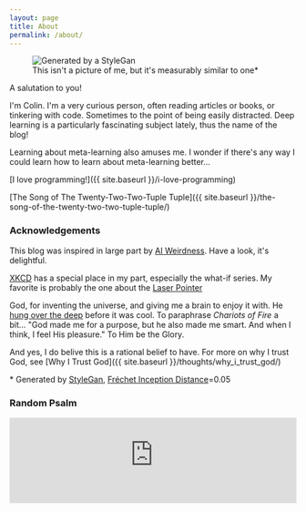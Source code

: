 ```yaml
---
layout: page
title: About
permalink: /about/
---
```


<figure>
  <img src="{{ site.baseurl }}/images/00053000_iterations_stylegan_me.png" alt="Generated by a StyleGan"/>
  <figcaption>This isn't a picture of me, but it's measurably similar to one*</figcaption>
</figure>


A salutation to you!

I'm Colin. I'm a very curious person, often reading articles or books, or tinkering with code. Sometimes to the point of being easily distracted. Deep learning is a particularly fascinating subject lately, thus the name of the blog! 

Learning about meta-learning also amuses me. I wonder if there's any way I could learn how to learn about meta-learning better...

[I love programming!]({{ site.baseurl }}/i-love-programming)

[The Song of The Twenty-Two-Two-Tuple Tuple]({{ site.baseurl }}/the-song-of-the-twenty-two-two-tuple-tuple/)


### Acknowledgements
This blog was inspired in large part by [AI Weirdness](http://aiweirdness.com). Have a look, it's delightful.

[XKCD](https://xkcd.com) has a special place in my part, especially the what-if series. My favorite is probably the one about the [Laser Pointer](https://what-if.xkcd.com/13/)

God, for inventing the universe, and giving me a brain to enjoy it with. He [hung over the deep](https://www.biblegateway.com/passage/?search=Genesis+1:2&version=ESV) before it was cool. To paraphrase _Chariots of Fire_ a bit... "God made me for a purpose, but he also made me smart. And when I think, I feel His pleasure." To Him be the Glory.

And yes, I do belive this is a rational belief to have. For more on why I trust God, see [Why I Trust God]({{ site.baseurl }}/thoughts/why_i_trust_god/)

\* Generated by [StyleGan](https://arxiv.org/abs/1812.04948), [Fréchet Inception Distance](https://nealjean.com/ml/frechet-inception-distance/)=0.05

### Random Psalm

<div w3-include-html="content.html"></div>
<iframe src="http://random-psalm.appspot.com/" width="100%" frameborder="0" allowfullscreen="allowfullscreen" sandbox></iframe>



